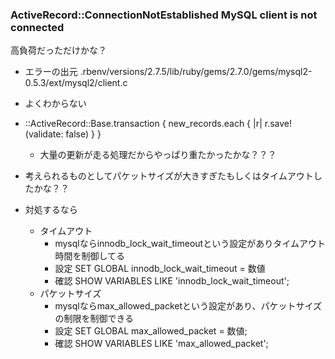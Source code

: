 ### ActiveRecord::ConnectionNotEstablished MySQL client is not connected
高負荷だっただけかな？

- エラーの出元
.rbenv/versions/2.7.5/lib/ruby/gems/2.7.0/gems/mysql2-0.5.3/ext/mysql2/client.c

- よくわからない

- ::ActiveRecord::Base.transaction { new_records.each { |r| r.save!(validate: false) } }
  - 大量の更新が走る処理だからやっぱり重たかったかな？？？

- 考えられるものとしてパケットサイズが大きすぎたもしくはタイムアウトしたかな？？

- 対処するなら
  - タイムアウト
    - mysqlならinnodb_lock_wait_timeoutという設定がありタイムアウト時間を制御してる
    - 設定 SET GLOBAL innodb_lock_wait_timeout = 数値
    - 確認 SHOW VARIABLES LIKE 'innodb_lock_wait_timeout';
  - パケットサイズ
    - mysqlならmax_allowed_packetという設定があり、パケットサイズの制限を制御できる
    - 設定 SET GLOBAL max_allowed_packet = 数値;
    - 確認 SHOW VARIABLES LIKE 'max_allowed_packet';
